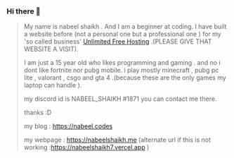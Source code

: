 ### Hi there 👋

<!--
**nabeelshaikh7/nabeelshaikh7** is a ✨ _special_ ✨ repository because its `README.md` (this file) appears on your GitHub profile.

Here are some ideas to get you started:

- 🔭 I’m currently working on ...
- 🌱 I’m currently learning ...
- 👯 I’m looking to collaborate on ...
- 🤔 I’m looking for help with ...
- 💬 Ask me about ...
- 📫 How to reach me: ...
- 😄 Pronouns: ...
- ⚡ Fun fact: ...
-->

> My name is nabeel shaikh . And I am a beginner at coding. I have built a website before (not a personal one but a professional one ) 
> for my 'so called business' [Unlimited Free Hosting](https://unlimitedfree.host) .(PLEASE GIVE THAT WEBSITE A VISIT). 
>
>I am just a 15 year old who likes programming and gaming . and no i dont like fortnite nor pubg mobile.
>i play mostly minecraft , pubg pc lite , valorant , csgo and gta 4 .(because these are the only games my laptop can handle ).
>
>my discord id is NABEEL_SHAIKH #1871
>you can contact me there.
>
>thanks :D
>
>my blog : https://nabeel.codes
>
>my webpage : https://nabeelshaikh.me (alternate url if this is not working :https://nabeelshaikh7.vercel.app )


